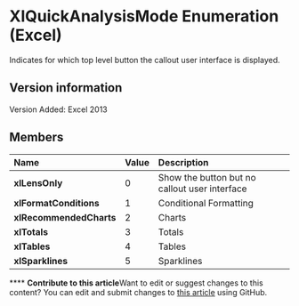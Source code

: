 
# XlQuickAnalysisMode Enumeration (Excel)

Indicates for which top level button the callout user interface is displayed.


## Version information

Version Added: Excel 2013 


## Members



|**Name**|**Value**|**Description**|
|:-----|:-----|:-----|
| **xlLensOnly**|0|Show the button but no callout user interface|
| **xlFormatConditions**|1|Conditional Formatting|
| **xlRecommendedCharts**|2|Charts|
| **xlTotals**|3|Totals|
| **xlTables**|4|Tables|
| **xlSparklines**|5|Sparklines|

****   **Contribute to this article**Want to edit or suggest changes to this content? You can edit and submit changes to  [this article](https://github.com/jhershey00/VBA_Excel_Test/OpenXMLCon/articles/56f07e46-19e9-76ab-25a2-67e2b8d9bdc6.md) using GitHub.

